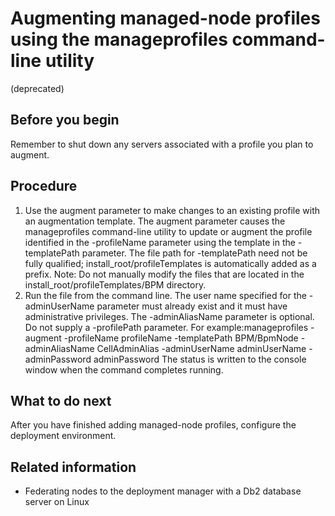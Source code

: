 # Augmenting managed-node profiles using the manageprofiles command-line utility
(deprecated)

## Before you begin

Remember to
shut down any servers associated with a profile you plan to augment.

## Procedure

1. Use the augment parameter to make changes
to an existing profile with an augmentation template.  The augment parameter causes the manageprofiles command-line
utility to update or augment the profile identified in the -profileName parameter
using the template in the -templatePath parameter.
The file path for -templatePath need not be fully
qualified; install\_root/profileTemplates is
automatically added as a prefix. Note: Do not manually modify the files that are
located in the install\_root/profileTemplates/BPM directory.
2. Run the file from the command line.
The user name specified for the -adminUserName parameter
must already exist and it must have administrative privileges. The -adminAliasName parameter
is optional. Do not supply a -profilePath parameter.
For example:manageprofiles -augment -profileName profileName -templatePath BPM/BpmNode -adminAliasName CellAdminAlias -adminUserName adminUserName -adminPassword adminPassword
The status is written to the console window
when the command completes running.

## What to do next

After
you have finished adding managed-node profiles, configure the deployment
environment.

## Related information

- Federating nodes to the deployment manager with a Db2 database server on Linux